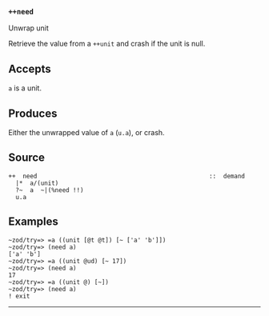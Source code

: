 ### `++need`

Unwrap unit

Retrieve the value from a `++unit` and crash if the unit is null.

Accepts
-------

`a` is a unit.

Produces
--------

Either the unwrapped value of `a` (`u.a`), or crash.

Source
------

    ++  need                                                ::  demand
      |*  a/(unit)
      ?~  a  ~|(%need !!)
      u.a


Examples
--------

    ~zod/try=> =a ((unit [@t @t]) [~ ['a' 'b']])
    ~zod/try=> (need a)
    ['a' 'b']
    ~zod/try=> =a ((unit @ud) [~ 17])
    ~zod/try=> (need a)
    17
    ~zod/try=> =a ((unit @) [~])
    ~zod/try=> (need a)
    ! exit



***
